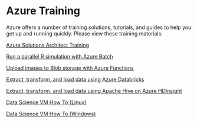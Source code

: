 # Azure Training

Azure offers a number of training solutions, tutorials, and guides to help you get up and running
quickly.  Please view these training materials:

[Azure Solutions Architect Training](https://azure.microsoft.com/en-us/training/learning-paths/azure-solution-architect/)

[Run a parallel R simulation with Azure Batch](https://docs.microsoft.com/en-us/azure/batch/tutorial-r-doazureparallel?WT.mc_id=mobilefraudai-solutionguide-scseely)

[Upload images to Blob storage with Azure Functions](https://docs.microsoft.com/en-us/azure/functions/tutorial-static-website-serverless-api-with-database?WT.mc_id=mobilefraudai-solutionguide-scseely%3Ftutorial-step%3D2)

[Extract, transform, and load data using Azure Databricks](https://docs.microsoft.com/en-us/azure/azure-databricks/databricks-extract-load-sql-data-warehouse?WT.mc_id=mobilefraudai-solutionguide-scseely)

[Extract, transform, and load data using Apache Hive on Azure HDInsight](https://docs.microsoft.com/en-us/azure/hdinsight/hdinsight-analyze-flight-delay-data-linux?WT.mc_id=mobilefraudai-solutionguide-scseely?toc=%2Fen-us%2Fazure%2Fhdinsight%2Fhadoop%2FTOC.json&bc=%2Fen-us%2Fazure%2Fbread%2Ftoc.json)

[Data Science VM How To (Linux)](https://docs.microsoft.com/en-us/azure/machine-learning/data-science-virtual-machine/linux-dsvm-walkthrough?WT.mc_id=mobilefraudai-solutionguide-scseely)

[Data Science VM How To (Windows)](https://docs.microsoft.com/en-us/azure/machine-learning/data-science-virtual-machine/vm-do-ten-things?WT.mc_id=mobilefraudai-solutionguide-scseely)

